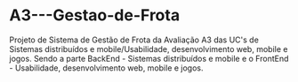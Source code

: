 # A3---Gestao-de-Frota
Projeto de Sistema de Gestão de Frota da Avaliação A3 das UC's de Sistemas distribuídos e mobile/Usabilidade, desenvolvimento web, mobile e jogos. Sendo a parte BackEnd - Sistemas distribuídos e mobile e o FrontEnd - Usabilidade, desenvolvimento web, mobile e jogos.
